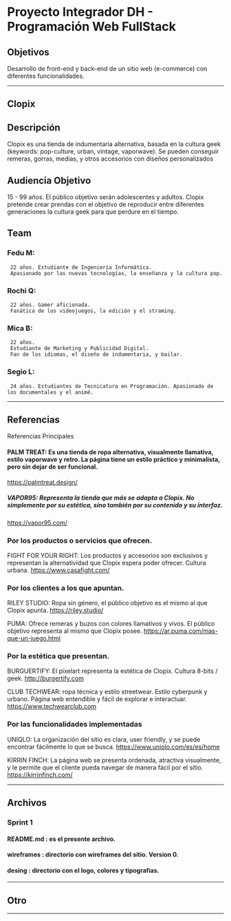 # Proyecto Integrador DH - Programación Web FullStack 
## Objetivos

Desarrollo de front-end y back-end de un sitio web (e-commerce) con diferentes funcionalidades.

--------------------------------------------------------------------------------------------------------------------------

## Clopix

## Descripción

Clopix es una tienda de indumentaria alternativa, basada en la cultura geek (keywords: pop-culture, urban, vintage, vaporwave). 
Se pueden conseguir remeras, gorras, medias, y otros accesorios con diseños personalizados

## Audiencia Objetivo

15 - 99 años. El público objetivo serán adolescentes y adultos. 
Clopix pretende crear prendas con el objetivo de reproducir entre diferentes generaciones la cultura geek para que perdure en el tiempo.

## Team 

###  Fedu M: 
     22 años. Estudiante de Ingeniería Informática. 
     Apasionado por las nuevas tecnologías, la enseñanza y la cultura pop.
     
###  Rochi Q:
     22 años. Gamer aficionada. 
     Fanática de los videojuegos, la edición y el straming.
     
###  Mica B:
     22 años. 
     Estudiante de Marketing y Publicidad Digital. 
     Fan de los idiomas, el diseño de indumentaria, y bailar.
     
###  Segio L: 
     24 años. Estudiantes de Tecnicatura en Programación. Apasionado de los documentales y el animé. 

--------------------------------------------------------------------------------------------------------------------------
## Referencias

Referencias Principales

#### PALM TREAT: Es una tienda de ropa alternativa, visualmente llamativa, estilo vaporwave y retro. La página tiene un estilo práctico y minimalista, pero sin dejar de ser funcional.
https://palmtreat.design/


##### VAPOR95: Representa la tienda que más se adapta a Clopix. No simplemente por su estética, sino también por su contenido y su interfaz.
https://vapor95.com/

### Por los productos o servicios que ofrecen.

FIGHT FOR YOUR RIGHT: Los productos y accesorios son exclusivos y representan la alternatividad que Clopix espera poder ofrecer. Cultura urbana.
https://www.casafight.com/


### Por los clientes a los que apuntan.

RILEY STUDIO: Ropa sin género, el público objetivo es el mismo al que Clopix apunta. 
https://riley.studio/

PUMA: Ofrece remeras y buzos con colores llamativos y vivos. El público objetivo representa al mismo que Clopix posee. 
 https://ar.puma.com/mas-que-un-juego.html


### Por la estética que presentan. 

BURGUERTIFY:  El pixelart representa la estética de Clopix. Cultura 8-bits / geek. 
http://burgertify.com

CLUB TECHWEAR: ropa técnica y estilo streetwear. Estilo cyberpunk y urbano. Página web entendible y fácil de explorar e interactuar.
https://www.techwearclub.com


### Por las funcionalidades implementadas

UNIQLO: La organización del sitio es clara, user friendly, y se puede encontrar fácilmente lo que se busca. 
https://www.uniqlo.com/es/es/home

KIRRIN FINCH: La página web se presenta ordenada, atractiva visualmente, y le    permite que el cliente pueda navegar de manera fácil por el sitio. 
https://kirrinfinch.com/



--------------------------------------------------------------------------------------------------------------------------

## Archivos
### Sprint 1
#### README.md : es el presente archivo.
#### wireframes : directorio con wireframes del sitio. Version 0.
#### desing : directorio con el logo, colores y tipografias. 


--------------------------------------------------------------------------------------------------------------------------

## Otro


--------------------------------------------------------------------------------------------------------------------------
